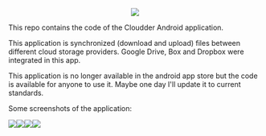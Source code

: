 <p align="center">
    <img
      src="https://github.com/tonedeaf/Cloudder/blob/master/store/assets/logo.png"
    />
</p>

This repo contains the code of the Cloudder Android application.

This application is synchronized (download and upload) files between different cloud storage providers. Google Drive, Box and Dropbox were integrated in this app.

This application is no longer available in the android app store but the code is available for anyone to use it. Maybe one day I'll update it to current standards.


Some screenshots of the application:

<div style="display: flex;">
	<img src="https://github.com/tonedeaf/Cloudder/blob/master/store/assets/unnamed.png" />
	<img src="https://github.com/tonedeaf/Cloudder/blob/master/store/assets/unnamed%20(3).png" />
	<img src="https://github.com/tonedeaf/Cloudder/blob/master/store/assets/unnamed%20(2).png" />
	<img src="https://github.com/tonedeaf/Cloudder/blob/master/store/assets/unnamed%20(1).png" />
</div>